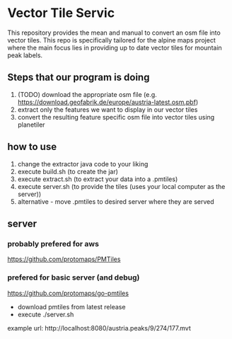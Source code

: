 # Vector Tile Servic

This repository provides the mean and manual to convert an osm file into vector tiles. This repo is specifically tailored for the alpine maps project where the main focus lies in providing up to date vector tiles for mountain peak labels. 

## Steps that our program is doing

1. (TODO) download the appropriate osm file (e.g. https://download.geofabrik.de/europe/austria-latest.osm.pbf)
2. extract only the features we want to display in our vector tiles
3. convert the resulting feature specific osm file into vector tiles using planetiler


## how to use

1. change the extractor java code to your liking
2. execute build.sh (to create the jar)
3. execute extract.sh (to extract your data into a .pmtiles)
4. execute server.sh (to provide the tiles (uses your local computer as the server))
4. alternative - move .pmtiles to desired server where they are served



## server

### probably prefered for aws
https://github.com/protomaps/PMTiles

### prefered for basic server (and debug)

https://github.com/protomaps/go-pmtiles

- download pmtiles from latest release
- execute ./server.sh

example url:
http://localhost:8080/austria.peaks/9/274/177.mvt



